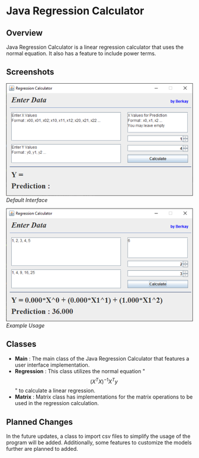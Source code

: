 # Java Regression Calculator

## Overview
Java Regression Calculator is a linear regression calculator that uses the normal equation. It also has a feature to include power terms.

## Screenshots
![Default Screenshot](screenshots/default.png)
_Default Interface_

![Example Screenshot](screenshots/example.png)
_Example Usage_

## Classes
- **Main** : The main class of the Java Regression Calculator that features a user interface implementation.
- **Regression** : This class utilizes the normal equation "$$(X^T X)^{-1} X^T y$$" to calculate a linear regression.
- **Matrix** : Matrix class has implementations for the matrix operations to be used in the regression calculation.

## Planned Changes
In the future updates, a class to import csv files to simplify the usage of the program will be added. Additionally, some features to customize the models further are planned to added.





